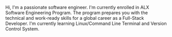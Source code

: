 Hi, I'm a passionate software engineer.
I'm currently enrolled in ALX Software Engineering Program.
The program prepares you with the technical and work-ready skills for a global career as a Full-Stack Developer.
I'm currently learning Linux/Command Line Terminal and Version Control System.
